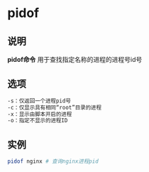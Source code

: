 # **pidof**

## 说明

**pidof命令** 用于查找指定名称的进程的进程号id号

## 选项  

```markdown
-s：仅返回一个进程pid号
-c：仅显示具有相同“root”目录的进程
-x：显示由脚本开启的进程
-o：指定不显示的进程ID
```

## 实例  

```bash
pidof nginx # 查询nginx进程pid
```
